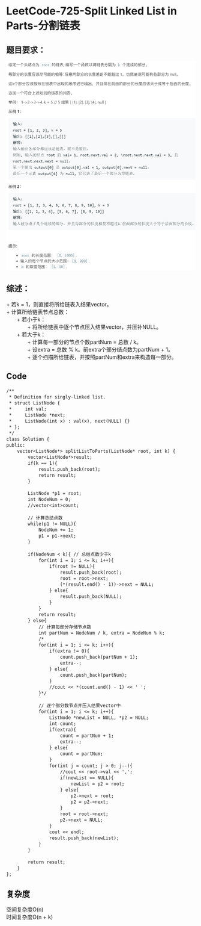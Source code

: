 # LeetCode-725-Split Linked List in Parts-分割链表

## 题目要求：
![avatar](https://github.com/JakeChanFangZiyuan20/MyLeetCode/blob/master/img/725.png)





## 综述：
\+ 若k = 1，则直接将所给链表入结果vector。  
\+ 计算所给链表节点总数：  
&emsp;&emsp;\+ 若小于k：  
&emsp;&emsp;&emsp;&emsp;\+ 将所给链表中逐个节点压入结果vector，并压补NULL。  
&emsp;&emsp;\+ 若大于k：  
&emsp;&emsp;&emsp;&emsp;\+ 计算每一部分的节点个数partNum = 总数 / k。  
&emsp;&emsp;&emsp;&emsp;\+ 设extra = 总数 % k。前extra个部分结点数为partNum + 1。  
&emsp;&emsp;&emsp;&emsp;\+ 逐个扫描所给链表，并按照partNum和extra来构造每一部分。  

## Code
```
/**
 * Definition for singly-linked list.
 * struct ListNode {
 *     int val;
 *     ListNode *next;
 *     ListNode(int x) : val(x), next(NULL) {}
 * };
 */
class Solution {
public:
    vector<ListNode*> splitListToParts(ListNode* root, int k) {
        vector<ListNode*>result;
        if(k == 1){
            result.push_back(root);
            return result;
        }

        ListNode *p1 = root;
        int NodeNum = 0;
        //vector<int>count;

        // 计算总结点数
        while(p1 != NULL){
            NodeNum += 1;
            p1 = p1->next;
        }
        
        if(NodeNum < k){ // 总结点数少于k
            for(int i = 1; i <= k; i++){
                if(root != NULL){
                    result.push_back(root);
                    root = root->next;
                    (*(result.end() - 1))->next = NULL;
                } else{
                    result.push_back(NULL);
                }
            }
            return result;
        } else{
            // 计算每部分存储节点数
            int partNum = NodeNum / k, extra = NodeNum % k;
            /*
            for(int i = 1; i <= k; i++){
                if(extra != 0){
                    count.push_back(partNum + 1);
                    extra--;
                } else{
                    count.push_back(partNum);
                }
                //cout << *(count.end() - 1) << ' ';
            }*/

            // 逐个部分数节点并压入结果vector中
            for(int i = 1; i <= k; i++){
                ListNode *newList = NULL, *p2 = NULL;
                int count;
                if(extra){
                    count = partNum + 1;
                    extra--;
                } else{
                    count = partNum;
                }
                for(int j = count; j > 0; j--){
                    //cout << root->val << ',';
                    if(newList == NULL){
                        newList = p2 = root;
                    } else{
                        p2->next = root;
                        p2 = p2->next;
                    }
                    root = root->next;
                    p2->next = NULL;
                }
                cout << endl;
                result.push_back(newList);
            }
        }
            
        return result;
    }
};
```


## 复杂度
空间复杂度O(n)  
时间复杂度O(n + k)
